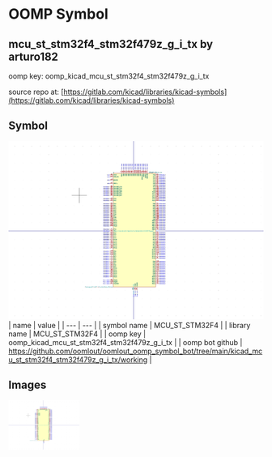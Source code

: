# OOMP Symbol  
## mcu_st_stm32f4_stm32f479z_g_i_tx  by arturo182  
  
oomp key: oomp_kicad_mcu_st_stm32f4_stm32f479z_g_i_tx  
  
source repo at: [https://gitlab.com/kicad/libraries/kicad-symbols](https://gitlab.com/kicad/libraries/kicad-symbols)  
## Symbol  
  
[![working.png](working_600.png)](working.png)  
| name | value | 
| --- | --- | 
| symbol name | MCU_ST_STM32F4 | 
| library name | MCU_ST_STM32F4 | 
| oomp key | oomp_kicad_mcu_st_stm32f4_stm32f479z_g_i_tx | 
| oomp bot github | https://github.com/oomlout/oomlout_oomp_symbol_bot/tree/main/kicad_mcu_st_stm32f4_stm32f479z_g_i_tx/working | 
## Images  
  
[![working.png](working_140.png)](working.png)  
